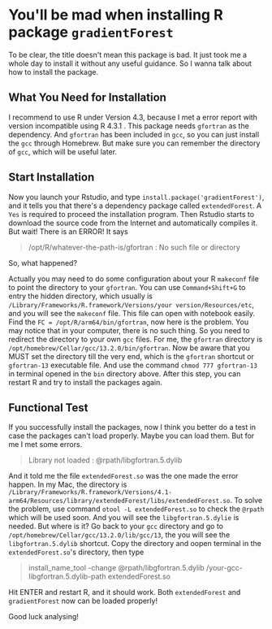 # You'll be mad when installing R package `gradientForest`

To be clear, the title doesn't mean this package is bad. It just took me a whole day to install it without any useful guidance. So I wanna talk about how to install the package.

## What You Need for Installation

I recommend to use R under Version 4.3, because I met a error report with version incompatible using R 4.3.1 .
This package needs `gfortran` as the dependency. And `gfortran` has been included in `gcc`, so you can just install the `gcc` through Homebrew. But make sure you can remember the directory of `gcc`, which will be useful later.

## Start Installation

Now you launch your Rstudio, and type `install.package('gradientForest')`, and it tells you that there's a dependency package called `extendedForest`. A `Yes` is required to proceed the installation program. Then Rstudio starts to download the source code from the Internet and automatically compiles it. But wait! There is an ERROR! It says 

>/opt/R/whatever-the-path-is/gfortran : No such file or directory

So, what happened?

Actually you may need to do some configuration about your R `makeconf` file to point the directory to your `gfortran`. You can use `Command+Shift+G` to entry the hidden directory, which usually is `/Library/Frameworks/R.framework/Versions/your version/Resources/etc`, and you will see the `makeconf` file. This file can open with notebook easily.
Find the `FC = /opt/R/arm64/bin/gfortran`, now here is the problem. You may notice that in your computer, there is no such thing. So you need to redirect the directory to your own `gcc` files. For me, the `gfortran` directory is `/opt/homebrew/Cellar/gcc/13.2.0/bin/gfortran`. Now be aware that you MUST set the directory till the very end, which is the `gfortran` shortcut or `gfortran-13` executable file. And use the command `chmod 777 gfortran-13` in terminal opened in the `bin` directory above. After this step, you can restart R and try to install the packages again.

## Functional Test

If you successfully install the packages, now I think you better do a test in case the packages can't load properly. Maybe you can load them. But for me I met some errors.

>Library not loaded : @rpath/libgfortran.5.dylib

And it told me the file `extendedForest.so` was the one made the error happen. In my Mac, the directory is `/Library/Frameworks/R.framework/Versions/4.1-arm64/Resources/library/extendedForest/libs/extendedForest.so`. To solve the problem, use command `otool -L extendedForest.so` to check the `@rpath` which will be used soon. And you will see the `libgfortran.5.dylie` is needed. But where is it?
Go back to your `gcc` directory and go to `/opt/homebrew/Cellar/gcc/13.2.0/lib/gcc/13`, the you will see the `libgfortran.5.dylib` shortcut. Copy the directory and oopen terminal in the `extendedForest.so`'s directory, then type

>install_name_tool -change @rpath/libgfortran.5.dylib /your-gcc-libgfortran.5.dylib-path extendedForest.so

Hit ENTER and restart R, and it should work. Both `extendedForest` and `gradientForest` now can be loaded properly!

Good luck analysing!
